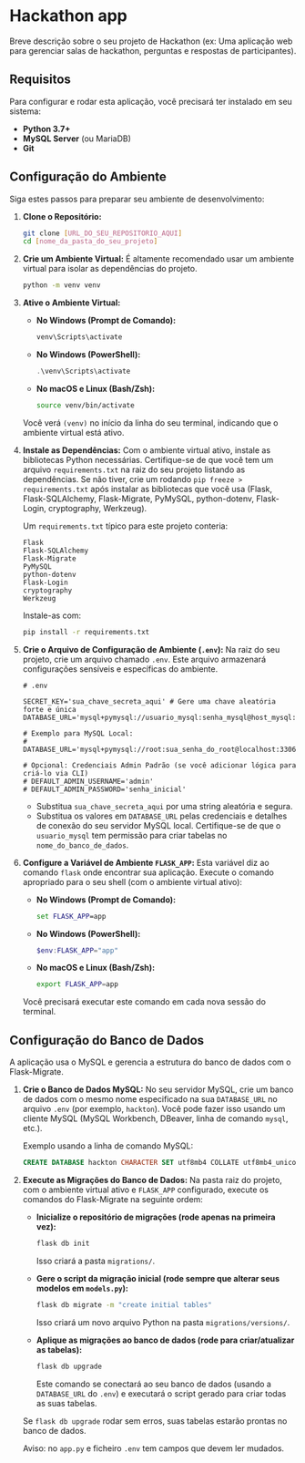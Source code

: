 # Hackathon app

Breve descrição sobre o seu projeto de Hackathon (ex: Uma aplicação web para gerenciar salas de hackathon, perguntas e respostas de participantes).

## Requisitos

Para configurar e rodar esta aplicação, você precisará ter instalado em seu sistema:

* **Python 3.7+**
* **MySQL Server** (ou MariaDB)
* **Git**

## Configuração do Ambiente

Siga estes passos para preparar seu ambiente de desenvolvimento:

1.  **Clone o Repositório:**
    ```bash
    git clone [URL_DO_SEU_REPOSITORIO_AQUI]
    cd [nome_da_pasta_do_seu_projeto]
    ```

2.  **Crie um Ambiente Virtual:**
    É altamente recomendado usar um ambiente virtual para isolar as dependências do projeto.
    ```bash
    python -m venv venv
    ```

3.  **Ative o Ambiente Virtual:**

    * **No Windows (Prompt de Comando):**
        ```cmd
        venv\Scripts\activate
        ```
    * **No Windows (PowerShell):**
        ```powershell
        .\venv\Scripts\activate
        ```
    * **No macOS e Linux (Bash/Zsh):**
        ```bash
        source venv/bin/activate
        ```
    Você verá `(venv)` no início da linha do seu terminal, indicando que o ambiente virtual está ativo.

4.  **Instale as Dependências:**
    Com o ambiente virtual ativo, instale as bibliotecas Python necessárias. Certifique-se de que você tem um arquivo `requirements.txt` na raiz do seu projeto listando as dependências. Se não tiver, crie um rodando `pip freeze > requirements.txt` após instalar as bibliotecas que você usa (Flask, Flask-SQLAlchemy, Flask-Migrate, PyMySQL, python-dotenv, Flask-Login, cryptography, Werkzeug).

    Um `requirements.txt` típico para este projeto conteria:
    ```
    Flask
    Flask-SQLAlchemy
    Flask-Migrate
    PyMySQL
    python-dotenv
    Flask-Login
    cryptography
    Werkzeug
    ```
    Instale-as com:
    ```bash
    pip install -r requirements.txt
    ```

5.  **Crie o Arquivo de Configuração de Ambiente (`.env`):**
    Na raiz do seu projeto, crie um arquivo chamado `.env`. Este arquivo armazenará configurações sensíveis e específicas do ambiente.

    ```dotenv
    # .env

    SECRET_KEY='sua_chave_secreta_aqui' # Gere uma chave aleatória forte e única
    DATABASE_URL='mysql+pymysql://usuario_mysql:senha_mysql@host_mysql:porta_mysql/nome_do_banco_de_dados'

    # Exemplo para MySQL Local:
    # DATABASE_URL='mysql+pymysql://root:sua_senha_do_root@localhost:3306/hackton'

    # Opcional: Credenciais Admin Padrão (se você adicionar lógica para criá-lo via CLI)
    # DEFAULT_ADMIN_USERNAME='admin'
    # DEFAULT_ADMIN_PASSWORD='senha_inicial'
    ```
    * Substitua `sua_chave_secreta_aqui` por uma string aleatória e segura.
    * Substitua os valores em `DATABASE_URL` pelas credenciais e detalhes de conexão do seu servidor MySQL local. Certifique-se de que o `usuario_mysql` tem permissão para criar tabelas no `nome_do_banco_de_dados`.

6.  **Configure a Variável de Ambiente `FLASK_APP`:**
    Esta variável diz ao comando `flask` onde encontrar sua aplicação. Execute o comando apropriado para o seu shell (com o ambiente virtual ativo):

    * **No Windows (Prompt de Comando):**
        ```cmd
        set FLASK_APP=app
        ```
    * **No Windows (PowerShell):**
        ```powershell
        $env:FLASK_APP="app"
        ```
    * **No macOS e Linux (Bash/Zsh):**
        ```bash
        export FLASK_APP=app
        ```
    Você precisará executar este comando em cada nova sessão do terminal.

## Configuração do Banco de Dados

A aplicação usa o MySQL e gerencia a estrutura do banco de dados com o Flask-Migrate.

1.  **Crie o Banco de Dados MySQL:**
    No seu servidor MySQL, crie um banco de dados com o mesmo nome especificado na sua `DATABASE_URL` no arquivo `.env` (por exemplo, `hackton`). Você pode fazer isso usando um cliente MySQL (MySQL Workbench, DBeaver, linha de comando `mysql`, etc.).

    Exemplo usando a linha de comando MySQL:
    ```sql
    CREATE DATABASE hackton CHARACTER SET utf8mb4 COLLATE utf8mb4_unicode_ci;
    ```

2.  **Execute as Migrações do Banco de Dados:**
    Na pasta raiz do projeto, com o ambiente virtual ativo e `FLASK_APP` configurado, execute os comandos do Flask-Migrate na seguinte ordem:

    * **Inicialize o repositório de migrações (rode apenas na primeira vez):**
        ```bash
        flask db init
        ```
        Isso criará a pasta `migrations/`.

    * **Gere o script da migração inicial (rode sempre que alterar seus modelos em `models.py`):**
        ```bash
        flask db migrate -m "create initial tables"
        ```
        Isso criará um novo arquivo Python na pasta `migrations/versions/`.

    * **Aplique as migrações ao banco de dados (rode para criar/atualizar as tabelas):**
        ```bash
        flask db upgrade
        ```
        Este comando se conectará ao seu banco de dados (usando a `DATABASE_URL` do `.env`) e executará o script gerado para criar todas as suas tabelas.

    Se `flask db upgrade` rodar sem erros, suas tabelas estarão prontas no banco de dados.
    

    Aviso: no `app.py` e ficheiro `.env` tem campos que devem ler mudados.
